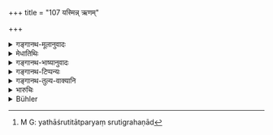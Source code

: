 +++
title = "107 यस्मिन्न् ऋणम्"

+++

<details><summary>गङ्गानथ-मूलानुवादः</summary>

That son alone to whom the man transfers his debt, and through whom he attains immortality, is the ‘duty-born son;’ others are known as ‘lust-born.’—(107).
</details>

<details><summary>मेधातिथिः</summary>

**इतरान्** इत्य् अर्थवादो ऽयम् । यथाश्रुततात्पर्यग्रहणाद्[^२६६] धि कनीयसाम् अभागार्हतैव स्यात् । ततश् च वक्ष्यमाणविरोधः ॥ ९.१०७ ॥


[^२६६]:
     M G: yathāśrutitātparyaṃ srutigrahaṇād
</details>

<details><summary>गङ्गानथ-भाष्यानुवादः</summary>

‘*Others, etc*.’—This is purely declamatory. If it were taken in its literal sense, the younger brothers would never be entitled to any property at all; and this would be contrary to what follows.—(107)
</details>

<details><summary>गङ्गानथ-टिप्पन्यः</summary>

“This verse alludes to the Vedic text quoted, Vaśiṣṭha 17.1; Viṣṇu
15.43”—Buhler.

This verse is quoted in *Vivādaratnākara* (p. 457), which adds the
following notes:—‘*Sannayati*’, concentrates,—‘*ānantyam*’, endless
bliss,—‘*aśnute*’, obtains, *i.e*., becoming freed from
debt,—‘*Kāmajān*’, this is a mere exaggerated statement, because it
cannot be taken to mean that the younger sons have no share in the
paternal estate, since it has been distinctly declared that they do have
such share.

It is quoted in *Vīramitrodaya* (Saṃskāra, p. 163);—in
*Vyavahāra-Bālambhaṭṭī* (p. 656);—in *Smṛticandrikā* (Saṃskāra, p.
43);—in *Vīramitrodaya* (Vyavahāra 172a);—by Jīmūtavāhana (Dāyabhāga, p.
37);—and in *Rājanītiratnākara* (p. 40b).
</details>

<details><summary>गङ्गानथ-तुल्य-वाक्यानि</summary>

**(verses 9.105-110)  
**

See Comparative notes for [Verse
9.105].
</details>

<details><summary>भारुचिः</summary>

स शिष्टः स्यात् । अविभागपक्षे चेयं ज्येष्ठस्य कनीयस्सु वृत्तिर् उच्यते ॥ ९.१०७ ॥
</details>

<details><summary>Bühler</summary>

107	That son alone on whom he throws his debt and through whom he obtains immortality, is begotten for (the fulfilment of) the law; all the rest they consider the offspring of desire.
</details>
